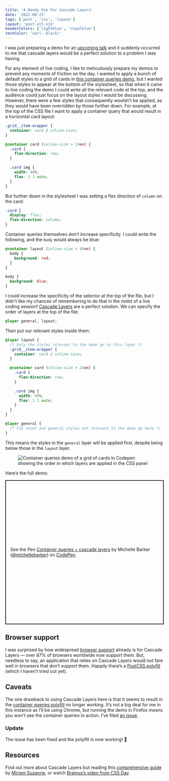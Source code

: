 ```yaml
---
title: 'A Handy Use For Cascade Layers'
date: '2022-08-23'
tags: ['post', 'css', 'layout']
layout: 'post-alt.njk'
headerColors: ['lightblue', 'royalblue']
textColor: 'var(--black)'
---
```


I was just preparing a demo for an [upcoming talk](https://smashingconf.com/freiburg-2022) and it suddenly occurred to me that cascade layers would be a perfect solution to a problem I was having.

<!--excerpt-->

For any element of live coding, I like to meticulously prepare my demos to prevent any moments of friction on the day. I wanted to apply a bunch of default styles to a grid of cards in [this container queries demo](https://codepen.io/michellebarker/pen/QWmPGqL), but I wanted those styles to appear at the bottom of the stylesheet, so that when it came to live coding the demo I could write all the relevant code at the top, and the audience could just focus on the layout styles I would be discussing. However, there were a few styles that consequently wouldn’t be applied, as they would have been overridden by those further down. For example, at the top of the CSS file I want to apply a container query that would result in a horizontal card layout:

```css
.grid__item-wrapper {
  container: card / inline-size;
}

@container card (inline-size > 24em) {
  .card {
    flex-direction: row;
  }

  .card img {
    width: 40%;
    flex: 1 1 auto;
  }
}
```

But further down in the stylesheet I was setting a flex direction of `column` on the card:

```css
.card {
  display: flex;
  flex-direction: column;
}
```

Container queries themselves don’t increase specificity. I could write the following, and the `body` would always be blue:

```css
@container layout (inline-size > 40em) {
  body {
    background: red;
  }
}

body {
  background: blue;
}
```

I could increase the specificity of the selector at the top of the file, but I didn’t like my chances of remembering to do that in the midst of a live coding session! [Cascade Layers]() are a perfect solution. We can specify the order of layers at the top of the file:

```css
@layer general, layout;
```

Then put our relevant styles inside them:

```css
@layer layout {
  /* Only the styles relevant to the demo go in this layer */
  .grid__item-wrapper {
    container: card / inline-size;
  }

  @container card (inline-size > 24em) {
    .card {
      flex-direction: row;
    }

    .card img {
      width: 40%;
      flex: 1 1 auto;
    }
  }
}

@layer general {
  /* CSS reset and general styles not relevant to the demo go here */
}
```

This means the styles in the `general` layer will be applied first, despite being below those in the `layout` layer.

<figure>
  <img src="/a-handy-use-for-cascade-layers.jpg" alt="Container queries demo of a grid of cards in Codepen showing the order in which layers are applied in the CSS panel">
</figure>

Here’s the full demo:

<p class="codepen" data-height="457.3125" data-default-tab="result" data-slug-hash="QWmPGqL" data-user="michellebarker" style="height: 457.3125px; box-sizing: border-box; display: flex; align-items: center; justify-content: center; border: 2px solid; margin: 1em 0; padding: 1em;">
  <span>See the Pen <a href="https://codepen.io/michellebarker/pen/QWmPGqL">
  Container queries + cascade layers</a> by Michelle Barker (<a href="https://codepen.io/michellebarker">@michellebarker</a>)
  on <a href="https://codepen.io">CodePen</a>.</span>
</p>
<script async src="https://cpwebassets.codepen.io/assets/embed/ei.js"></script>

## Browser support

I was surprised by how widespread [browser support](https://caniuse.com/?search=cascade%20layers) already is for Cascade Layers — over 87% of browsers worldwide now support them. But, needless to say, an application that relies on Cascade Layers would not fare well in browsers that don’t support them. Happily there’s a [PostCSS polyfill](https://www.oddbird.net/2022/06/21/cascade-layers-polyfill/) (which I haven’t tried out yet).

## Caveats

The one drawback to using Cascade Layers here is that it seems to result in the [container queries polyfill](https://github.com/GoogleChromeLabs/container-query-polyfill) no longer working. It’s not a big deal for me in this instance as I’ll be using Chrome, but running the demo in Firefox means you won’t see the container queries in action. I’ve filed [an issue](https://github.com/GoogleChromeLabs/container-query-polyfill/issues/46).

<aside>
<h3>Update</h3><p>The issue has been fixed and the polyfill is now working! 🎉</p>
</aside>

## Resources

Find out more about Cascade Layers but reading this [comprehensive guide](https://css-tricks.com/css-cascade-layers/) by [Miriam Suzanne](https://twitter.com/TerribleMia), or watch [Bramus’s video from CSS Day](https://www.youtube.com/watch?v=zEPXyqj7pEA).
